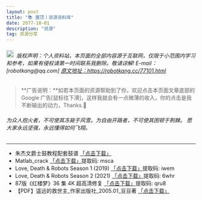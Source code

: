 ```yaml
---
layout: post
title: "📚 置顶丨资源资料库"
date: 2077-10-01 
description: "资源"
tag: 资源分享
---   
```


<h6><img src="https://robotkang-1257995526.cos.ap-chengdu.myqcloud.com/icon/copyright.png" alt="copyright" style="display:inline;margin-bottom: -5px;" width="20" height="20"> 版权声明：个人资料站，本页面的全部内容源于互联网，仅限于小范围内学习和参考，如果有侵权请第一时间联系我删除。敬请谅解! E-mail：[robotkang@qq.com]
<a target="_blank" href="https://robotkang.cc/77101.html">原文地址：https://robotkang.cc/77101.html </a>
</h6>                           

>  **广告说明：**如若本页面的资源帮助到了你，欢迎点击本页面文章底部的 Google 广告[鼠标往下滑]，这样我就会有一点微薄的收入，你的点击是我不断输出的动力，Thanks.🤞          

<h6>为众人抱火者，不可使其冻毙于风雪。为自由开路者，不可使其困顿于荆棘。                        
愿大家永远坚强，永远懂得如何飞翔。</h6>        

----------
 
- 朱杰文爵士鼓教程配套鼓谱 <a target="_blank" href="https://www.aliyundrive.com/s/Hj3qwYCoVzV">「点击下载」</a>
- Matlab_crack <a target="_blank" href="https://pan.baidu.com/s/1HPW1ITijjZHiIoRjzwvzog ">「点击下载」</a>提取码: msca             
- Love, Death & Robots Season 1 (2019) <a target="_blank" href="https://pan.baidu.com/s/1gtZVvwopXWZH_U84WyXF1A">「点击下载」</a>提取码: iwem                                    
- Love, Death & Robots Season 2 (2021) <a target="_blank" href="https://pan.baidu.com/s/1FQZ_Nf3lwJGB9PT4LIlZlQ">「点击下载」</a>提取码: 6whr                     
- 87版《红楼梦》36 集 4K 超高清修复 <a target="_blank" href="https://pan.baidu.com/s/1H7cCJP8R2hL6buvaX8s5QA">「点击下载」</a>提取码: qru8    
- 【PDF】遥远的救世主_作家出版社_2005.01_豆豆著 <a target="_blank" href="https://www.aliyundrive.com/s/Lzm86mqdepb">「点击下载」</a>  
      